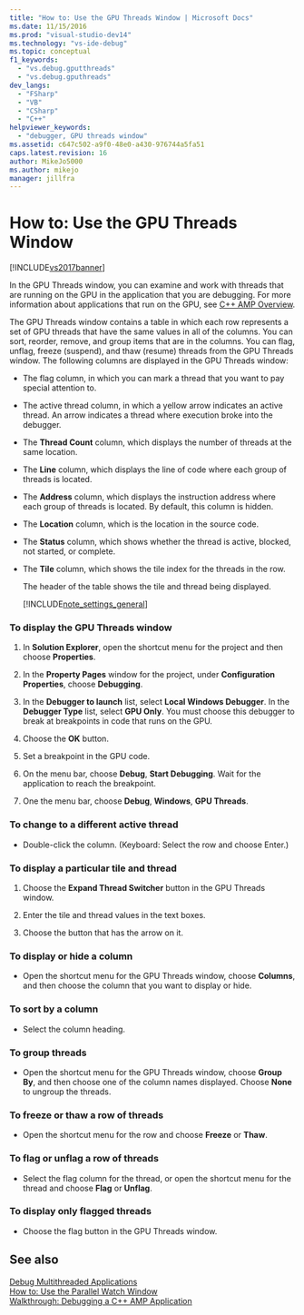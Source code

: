 ```yaml
---
title: "How to: Use the GPU Threads Window | Microsoft Docs"
ms.date: 11/15/2016
ms.prod: "visual-studio-dev14"
ms.technology: "vs-ide-debug"
ms.topic: conceptual
f1_keywords: 
  - "vs.debug.gputthreads"
  - "vs.debug.gputhreads"
dev_langs: 
  - "FSharp"
  - "VB"
  - "CSharp"
  - "C++"
helpviewer_keywords: 
  - "debugger, GPU threads window"
ms.assetid: c647c502-a9f0-48e0-a430-976744a5fa51
caps.latest.revision: 16
author: MikeJo5000
ms.author: mikejo
manager: jillfra
---
```

# How to: Use the GPU Threads Window
[!INCLUDE[vs2017banner](../includes/vs2017banner.md)]

In the GPU Threads window, you can examine and work with threads that are running on the GPU in the application that you are debugging. For more information about applications that run on the GPU, see [C++ AMP Overview](https://msdn.microsoft.com/library/9e593b06-6e3c-43e9-8bae-6d89efdd39fc).  
  
 The GPU Threads window contains a table in which each row represents a set of GPU threads that have the same values in all of the columns. You can sort, reorder, remove, and group items that are in the columns. You can flag, unflag, freeze (suspend), and thaw (resume) threads from the GPU Threads window. The following columns are displayed in the GPU Threads window:  
  
- The flag column, in which you can mark a thread that you want to pay special attention to.  
  
- The active thread column, in which a yellow arrow indicates an active thread. An arrow indicates a thread where execution broke into the debugger.  
  
- The **Thread Count** column, which displays the number of threads at the same location.  
  
- The **Line** column, which displays the line of code where each group of threads is located.  
  
- The **Address** column, which displays the instruction address where each group of threads is located. By default, this column is hidden.  
  
- The **Location** column, which is the location in the source code.  
  
- The **Status** column, which shows whether the thread is active, blocked, not started, or complete.  
  
- The **Tile** column, which shows the tile index for the threads in the row.  
  
  The header of the table shows the tile and thread being displayed.  
  
  [!INCLUDE[note_settings_general](../includes/note-settings-general-md.md)]  
  
### To display the GPU Threads window  
  
1. In **Solution Explorer**, open the shortcut menu for the project and then choose **Properties**.  
  
2. In the **Property Pages** window for the project, under **Configuration Properties**, choose **Debugging**.  
  
3. In the **Debugger to launch** list, select **Local Windows Debugger**. In the **Debugger Type** list, select **GPU Only**. You must choose this debugger to break at breakpoints in code that runs on the GPU.  
  
4. Choose the **OK** button.  
  
5. Set a breakpoint in the GPU code.  
  
6. On the menu bar, choose **Debug**, **Start Debugging**. Wait for the application to reach the breakpoint.  
  
7. One the menu bar, choose **Debug**, **Windows**, **GPU Threads**.  
  
### To change to a different active thread  
  
- Double-click the column. (Keyboard: Select the row and choose Enter.)  
  
### To display a particular tile and thread  
  
1. Choose the **Expand Thread Switcher** button in the GPU Threads window.  
  
2. Enter the tile and thread values in the text boxes.  
  
3. Choose the button that has the arrow on it.  
  
### To display or hide a column  
  
- Open the shortcut menu for the GPU Threads window, choose **Columns**, and then choose the column that you want to display or hide.  
  
### To sort by a column  
  
- Select the column heading.  
  
### To group threads  
  
- Open the shortcut menu for the GPU Threads window, choose **Group By**, and then choose one of the column names displayed. Choose **None** to ungroup the threads.  
  
### To freeze or thaw a row of threads  
  
- Open the shortcut menu for the row and choose **Freeze** or **Thaw**.  
  
### To flag or unflag a row of threads  
  
- Select the flag column for the thread, or open the shortcut menu for the thread and choose **Flag** or **Unflag**.  
  
### To display only flagged threads  
  
- Choose the flag button in the GPU Threads window.  
  
## See also  
 [Debug Multithreaded Applications](../debugger/debug-multithreaded-applications-in-visual-studio.md)   
 [How to: Use the Parallel Watch Window](../debugger/how-to-use-the-parallel-watch-window.md)   
 [Walkthrough: Debugging a C++ AMP Application](https://msdn.microsoft.com/library/40e92ecc-f6ba-411c-960c-b3047b854fb5)
